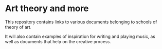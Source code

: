# Art theory and more

This repository contains links to various documents belonging to schools
of theory of art.

It will also contain examples of inspiration for writing and playing music,
as well as documents that help on the creative process.
